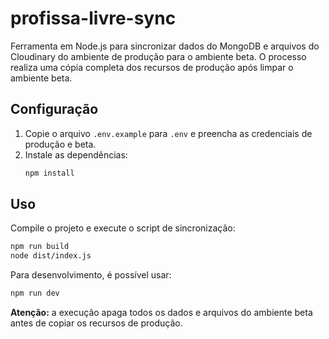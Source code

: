 # profissa-livre-sync

Ferramenta em Node.js para sincronizar dados do MongoDB e arquivos do Cloudinary do ambiente de produção para o ambiente beta. O processo realiza uma cópia completa dos recursos de produção após limpar o ambiente beta.

## Configuração

1. Copie o arquivo `.env.example` para `.env` e preencha as credenciais de produção e beta.
2. Instale as dependências:
   ```bash
   npm install
   ```

## Uso

Compile o projeto e execute o script de sincronização:

```bash
npm run build
node dist/index.js
```

Para desenvolvimento, é possível usar:

```bash
npm run dev
```

**Atenção:** a execução apaga todos os dados e arquivos do ambiente beta antes de copiar os recursos de produção.
